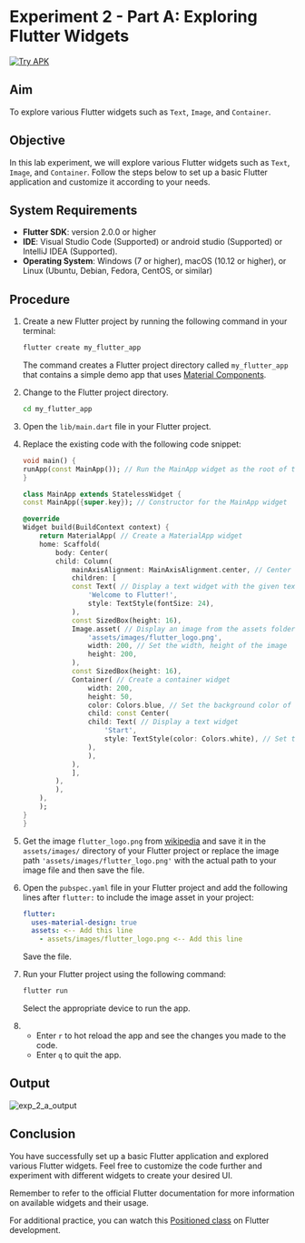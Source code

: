 # Experiment 2 - Part A: **Exploring Flutter Widgets**
[![Try APK](https://img.shields.io/badge/Try%20APK-Download-blue)](#file:exp_2_a.apk)

## Aim
To explore various Flutter widgets such as `Text`, `Image`, and `Container`.

## Objective
In this lab experiment, we will explore various Flutter widgets such as `Text`, `Image`, and `Container`. Follow the steps below to set up a basic Flutter application and customize it according to your needs.

## System Requirements
- **Flutter SDK**: version 2.0.0 or higher
- **IDE**: Visual Studio Code (Supported) or android studio (Supported) or IntelliJ IDEA (Supported).
- **Operating System**: Windows (7 or higher), macOS (10.12 or higher), or Linux (Ubuntu, Debian, Fedora, CentOS, or similar)

## Procedure

1. Create a new Flutter project by running the following command in your terminal:
    ```cmd
    flutter create my_flutter_app
    ```
    The command creates a Flutter project directory called `my_flutter_app` that contains a simple demo app that uses [Material Components](https://m3.material.io/components).

2. Change to the Flutter project directory.
    ```cmd
    cd my_flutter_app
    ```
3. Open the `lib/main.dart` file in your Flutter project.

4. Replace the existing code with the following code snippet:

    ```dart
    void main() {
    runApp(const MainApp()); // Run the MainApp widget as the root of the application
    }

    class MainApp extends StatelessWidget {
    const MainApp({super.key}); // Constructor for the MainApp widget

    @override
    Widget build(BuildContext context) {
        return MaterialApp( // Create a MaterialApp widget
        home: Scaffold(
            body: Center(
            child: Column(
                mainAxisAlignment: MainAxisAlignment.center, // Center the column vertically
                children: [
                const Text( // Display a text widget with the given text
                    'Welcome to Flutter!',
                    style: TextStyle(fontSize: 24),
                ),
                const SizedBox(height: 16),
                Image.asset( // Display an image from the assets folder
                    'assets/images/flutter_logo.png',
                    width: 200, // Set the width, height of the image
                    height: 200,
                ),
                const SizedBox(height: 16),
                Container( // Create a container widget
                    width: 200,
                    height: 50,
                    color: Colors.blue, // Set the background color of the container
                    child: const Center(
                    child: Text( // Display a text widget
                        'Start',
                        style: TextStyle(color: Colors.white), // Set the text color
                    ),
                    ),
                ),
                ],
            ),
            ),
        ),
        );
    }
    }
    ```
5. Get the image `flutter_logo.png` from [wikipedia](https://en.wikipedia.org/wiki/File:Google-flutter-logo.png) and save it in the `assets/images/` directory of your Flutter project or replace the image path `'assets/images/flutter_logo.png'` with the actual path to your image file and then save the file.

6. Open the `pubspec.yaml` file in your Flutter project and add the following lines after `flutter:` to include the image asset in your project:

    ```yaml
    flutter:
      uses-material-design: true
      assets: <-- Add this line
        - assets/images/flutter_logo.png <-- Add this line
    ```
    Save the file.

7. Run your Flutter project using the following command:
    ```cmd
    flutter run
    ```
    Select the appropriate device to run the app.

8.  - Enter `r` to hot reload the app and see the changes you made to the code.
    - Enter `q` to quit the app.

## Output
![exp_2_a_output](image.png)

## Conclusion
You have successfully set up a basic Flutter application and explored various Flutter widgets. Feel free to customize the code further and experiment with different widgets to create your desired UI. 

Remember to refer to the official Flutter documentation for more information on available widgets and their usage.

For additional practice, you can watch this [Positioned class](https://youtu.be/EgtPleVwxBQ) on Flutter development.